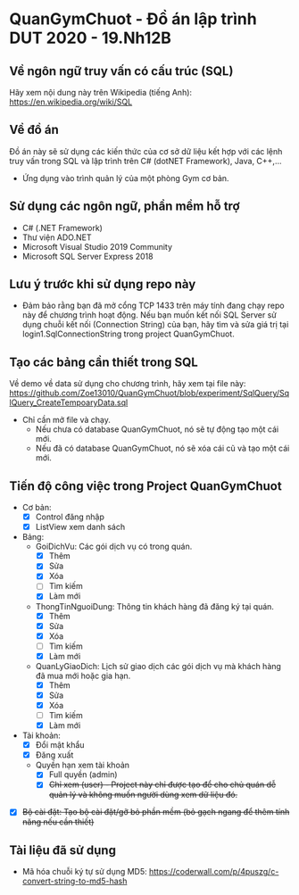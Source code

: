 # QuanGymChuot - Đồ án lập trình DUT 2020 - 19.Nh12B

## Về ngôn ngữ truy vấn có cấu trúc (SQL)
Hãy xem nội dung này trên Wikipedia (tiếng Anh): https://en.wikipedia.org/wiki/SQL
## Về đồ án
Đồ án này sẽ sử dụng các kiến thức của cơ sở dữ liệu kết hợp với các lệnh truy vấn trong SQL và lập trình trên C# (dotNET Framework), Java, C++,...
- Ứng dụng vào trình quản lý của một phòng Gym cơ bản.
## Sử dụng các ngôn ngữ, phần mềm hỗ trợ
- C# (.NET Framework)
- Thư viện ADO.NET
- Microsoft Visual Studio 2019 Community
- Microsoft SQL Server Express 2018
## Lưu ý trước khi sử dụng repo này
- Đảm bảo rằng bạn đã mở cổng TCP 1433 trên máy tính đang chạy repo này để chương trình hoạt động. Nếu bạn muốn kết nối SQL Server sử dụng chuỗi kết nối (Connection String) của bạn, hãy tìm và sửa giá trị tại login1.SqlConnectionString trong project QuanGymChuot.
## Tạo các bảng cần thiết trong SQL
Về demo về data sử dụng cho chương trình, hãy xem tại file này:
https://github.com/Zoe13010/QuanGymChuot/blob/experiment/SqlQuery/SqlQuery_CreateTempoaryData.sql
- Chỉ cần mở file và chạy.
  - Nếu chưa có database QuanGymChuot, nó sẽ tự động tạo một cái mới.
  - Nếu đã có database QuanGymChuot, nó sẽ xóa cái cũ và tạo một cái mới.
## Tiến độ công việc trong Project QuanGymChuot
- Cơ bản:
  - [x] Control đăng nhập
  - [x] ListView xem danh sách
- Bảng:
  - GoiDichVu: Các gói dịch vụ có trong quán.
    - [x] Thêm
    - [x] Sửa
    - [x] Xóa
    - [ ] Tìm kiếm
    - [x] Làm mới

  - ThongTinNguoiDung: Thông tin khách hàng đã đăng ký tại quán.
    - [x] Thêm
    - [x] Sửa
    - [x] Xóa
    - [ ] Tìm kiếm
    - [x] Làm mới
    
  - QuanLyGiaoDich: Lịch sử giao dịch các gói dịch vụ mà khách hàng đã mua mới hoặc gia hạn.
    - [x] Thêm
    - [x] Sửa
    - [x] Xóa
    - [ ] Tìm kiếm
    - [x] Làm mới
- Tài khoản:
  - [x] Đổi mật khẩu
  - [x] Đăng xuất
  - Quyền hạn xem tài khoản
    - [x] Full quyền (admin)
    - [x] ~~Chỉ xem (user) - Project này chỉ được tạo để cho chủ quán dễ quản lý và không muốn người dùng xem dữ liệu đó.~~
- [x] ~~Bộ cài đặt: Tạo bộ cài đặt/gỡ bỏ phần mềm (bỏ gạch ngang để thêm tính năng nếu cần thiết)~~
## Tài liệu đã sử dụng
- Mã hóa chuỗi ký tự sử dụng MD5: https://coderwall.com/p/4puszg/c-convert-string-to-md5-hash
